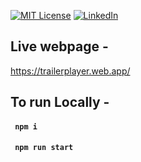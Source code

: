 [![MIT License][license-shield]][license-url]
[![LinkedIn][linkedin-shield]][linkedin-url]


[license-shield]: https://img.shields.io/github/license/othneildrew/Best-README-Template.svg?style=for-the-badge
[license-url]: https://github.com/othneildrew/Best-README-Template/blob/master/LICENSE.txt
[linkedin-shield]: https://img.shields.io/badge/-LinkedIn-black.svg?style=for-the-badge&logo=linkedin&colorB=555
[linkedin-url]: https://www.linkedin.com/in/subhadip-pal-287a10184/
[product-screenshot]: images/screenshot.png

## Live webpage -
https://trailerplayer.web.app/

## To run Locally -
#### <code> npm i </code>
#### <code> npm run start </code>
